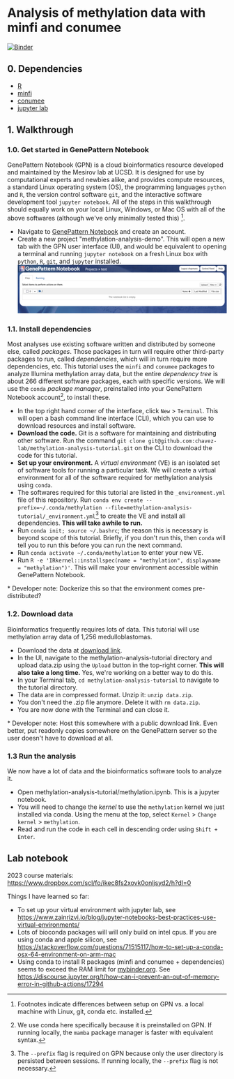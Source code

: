 # Analysis of methylation data with minfi and conumee

[![Binder](http://mybinder.org/badge_logo.svg)](http://mybinder.org/v2/gh/chavez-lab/methylation-analysis-tutorial/HEAD?filepath=methylation.ipynb)

## 0. Dependencies
- [R](https://www.r-project.org/)
- [minfi](https://bioconductor.org/packages/devel/bioc/vignettes/minfi/inst/doc/minfi.html)
- [conumee](https://bioconductor.org/packages/devel/bioc/vignettes/conumee/inst/doc/conumee.html)
- [jupyter lab](https://jupyter.org/try-jupyter/lab/?path=notebooks%2FIntro.ipynb)

## 1. Walkthrough
### 1.0. Get started in GenePattern Notebook
GenePattern Notebook (GPN) is a cloud bioinformatics resource developed and maintained by the Mesirov lab at UCSD. It is designed for use by computational experts and newbies alike, and provides compute resources, a standard Linux operating system (OS), the programming languages `python` and `R`, the version control software `git`, and the interactive software development tool `jupyter notebook`. All of the steps in this walkthrough should equally work on your local Linux, Windows, or Mac OS with all of the above softwares (although we've only minimally tested this) [^1].
- Navigate to [GenePattern Notebook](https://notebook.genepattern.org/) and create an account.
- Create a new project "methylation-analysis-demo". This will open a new tab with the GPN user interface (UI), and would be equivalent to opening a terminal and running `jupyter notebook` on a fresh Linux box with `python`, `R`, `git`, and `jupyter` installed.
![screenshot](gpnui_empty.png)

### 1.1. Install dependencies
Most analyses use existing software written and distributed by someone else, called *packages*. Those packages in turn will require other third-party packages to run, called *dependencies*, which will in turn require more dependencies, etc. This tutorial uses the `minfi` and `conumee` packages to analyze Illumina methylation array data, but the entire *dependency tree* is about 266 different software packages, each with specific versions. We will use the `conda` *package manager*, preinstalled into your GenePattern Notebook account[^2], to install these.
- In the top right hand corner of the interface, click `New` > `Terminal`. This will open a bash command line interface (CLI), which you can use to download resources and install software.
- **Download the code.** Git is a software for maintaining and distributing other software. Run the command `git clone git@github.com:chavez-lab/methylation-analysis-tutorial.git` on the CLI to download the code for this tutorial.
- **Set up your environment.** A *virtual environment* (VE) is an isolated set of software tools for running a particular task. We will create a virtual environment for all of the software required for methylation analysis using `conda`.
- The softwares required for this tutorial are listed in the `_environment.yml` file of this repository. Run `conda env create --prefix=~/.conda/methylation --file=methylation-analysis-tutorial/_environment.yml`[^3] to create the VE and install all dependencies. **This will take awhile to run.**
- Run `conda init; source ~/.bashrc`; the reason this is necessary is beyond scope of this tutorial. Briefly, if you don't run this, then `conda` will tell you to run this before you can run the next command.
- Run `conda activate ~/.conda/methylation` to enter your new VE.
- Run `R -e 'IRkernel::installspec(name = "methylation", displayname = "methylation")'`. This will make your environment accessible within GenePattern Notebook.

\* Developer note: Dockerize this so that the environment comes pre-distributed?
### 1.2. Download data
Bioinformatics frequently requires lots of data. This tutorial will use methylation array data of 1,256 medulloblastomas.
- Download the data at [download link](https://16515-my.sharepoint.com/:u:/g/personal/laurelia_sbpdiscovery_org/ESz_vdKN4tlHuxjJysm7y4EBonw1nMSq-Ji3U10FpAGC8w?e=kP2rtz).
- In the UI, navigate to the methylation-analysis-tutorial directory and upload data.zip using the `Upload` button in the top-right corner. **This will also take a long time.** Yes, we're working on a better way to do this.
- In your Terminal tab, `cd methylation-analysis-tutorial` to navigate to the tutorial directory.
- The data are in compressed format. Unzip it: `unzip data.zip`.
- You don't need the .zip file anymore. Delete it with `rm data.zip`.
- You are now done with the Terminal and can close it.

\* Developer note: Host this somewhere with a public download link. Even better, put readonly copies somewhere on the GenePattern server so the user doesn't have to download at all.

### 1.3 Run the analysis
We now have a lot of data and the bioinformatics software tools to analyze it. 
- Open methylation-analysis-tutorial/methylation.ipynb. This is a jupyter notebook.
- You will need to change the *kernel* to use the `methylation` kernel we just installed via conda. Using the menu at the top, select `Kernel` > `Change kernel` > `methylation`.
- Read and run the code in each cell in descending order using `Shift + Enter`.

## Lab notebook
2023 course materials: https://www.dropbox.com/scl/fo/ikec8fs2xovk0onljsyd2/h?dl=0

Things I have learned so far:
- To set up your virtual environment with jupyter lab, see 
https://www.zainrizvi.io/blog/jupyter-notebooks-best-practices-use-virtual-environments/
- Lots of bioconda packages will will only build on intel cpus. If you are using conda and 
apple silicon, see 
https://stackoverflow.com/questions/71515117/how-to-set-up-a-conda-osx-64-environment-on-arm-mac
- Using conda to install R packages (minfi and conumee + dependencies) seems to exceed the 
RAM limit for [mybinder.org](mybinder.org). See 
https://discourse.jupyter.org/t/how-can-i-prevent-an-out-of-memory-error-in-github-actions/17294


[^1]: Footnotes indicate differences between setup on GPN vs. a local machine with Linux, git, conda etc. installed.
[^2]: We use conda here specifically because it is preinstalled on GPN. If running locally, the `mamba` package manager is faster with equivalent syntax.
[^3]: The `--prefix` flag is required on GPN because only the user directory is persisted between sessions. If running locally, the `--prefix` flag is not necessary.

